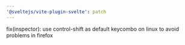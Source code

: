 ```yaml
---
'@sveltejs/vite-plugin-svelte': patch
---
```


fix(inspector): use control-shift as default keycombo on linux to avoid problems in firefox
